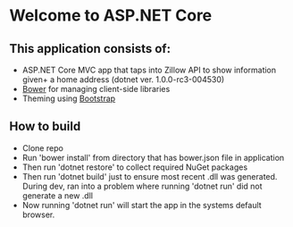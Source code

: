# Welcome to ASP.NET Core


## This application consists of:

*   ASP.NET Core MVC app  that taps into Zillow API to show information given+ a home address (dotnet ver. 1.0.0-rc3-004530)
*   [Bower](https://go.microsoft.com/fwlink/?LinkId=518004) for managing client-side libraries
*   Theming using [Bootstrap](https://go.microsoft.com/fwlink/?LinkID=398939)

## How to build
*   Clone repo 
*   Run 'bower install' from directory that has bower.json file in application
*   Then run 'dotnet restore' to collect required NuGet packages
*   Then run 'dotnet build' just to ensure most recent .dll was generated. During dev, ran
        into a problem where running 'dotnet run' did not generate a new .dll
*   Now running 'dotnet run' will start the app in the systems default browser. 

<!--## Run & Deploy

*   [Run your app](https://go.microsoft.com/fwlink/?LinkID=517851)
*   [Run tools such as EF migrations and more](https://go.microsoft.com/fwlink/?LinkID=517853)
*   [Publish to Microsoft Azure Web Apps](https://go.microsoft.com/fwlink/?LinkID=398609)-->

<!--We would love to hear your [feedback](https://go.microsoft.com/fwlink/?LinkId=518015)-->
